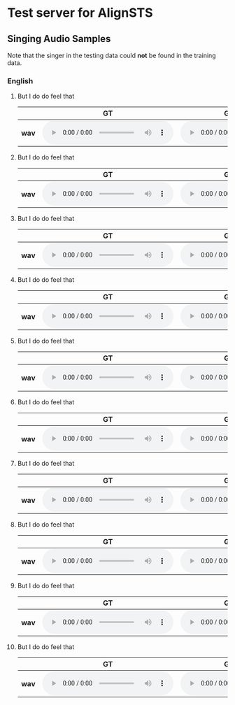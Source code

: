 # Test server for AlignSTS
<!-- AlignSTS: Speech-to-Singing Conversion via Cross-Modal Alignment -->

<!-- ## Abstract

The speech-to-singing (STS) voice conversion task aims to generate singing samples corresponding to speech recordings while facing a major challenge: the alignment between the target (singing) pitch contour and the source (speech) content is difficult to learn in a text-free situation. This paper proposes AlignSTS, an STS model based on explicit cross-modal alignment, we 1) adopt a novel rhythm adaptor to predict the target rhythm representation to bridge the modality gap between content and pitch, where the rhythm representation is disentangled in a simple yet effective way and is quantized into a discrete space; and 2) leverage the cross-modal aligner to re-align the content features explicitly according to the predicted rhythm and conduct a cross-modal fusion for re-synthesis. Experimental results show that AlignSTS achieves superior performance in terms of both objective and subjective metrics.  -->

## Singing Audio Samples
Note that the singer in the testing data could **not** be found in the training data.

### English
1. But I do do feel that
    <table style='width: 100%;'>
        <thead>
        <tr>
            <th></th>
            <th>GT</th>
            <th>GT(HiFiGAN)</th>
            <th>Speech</th>
            <th>SpeechSplit 2.0</th>
            <th>AlignSTS</th>
        </tr>
        </thead>
        <tbody>
        <tr>
            <th scope="row">wav</th>
            <td><audio controls="" ><source       src="resources/audio/gt/1.wav" type="audio/wav"></audio></td>
            <td><audio controls="" ><source      src="resources/audio/voc/1.wav" type="audio/wav"></audio></td>
            <td><audio controls="" ><source       src="resources/audio/sp/1.wav" type="audio/wav"></audio></td>
            <td><audio controls="" ><source    src="resources/audio/spsp2/1.wav" type="audio/wav"></audio></td>
            <td><audio controls="" ><source src="resources/audio/alignsts/1.wav" type="audio/wav"></audio></td>
        </tr>
    </tbody>
    </table>
2. But I do do feel that
    <table style='width: 100%;'>
        <thead>
        <tr>
            <th></th>
            <th>GT</th>
            <th>GT(HiFiGAN)</th>
            <th>Speech</th>
            <th>SpeechSplit 2.0</th>
            <th>AlignSTS</th>
        </tr>
        </thead>
        <tbody>
        <tr>
            <th scope="row">wav</th>
            <td><audio controls="" ><source       src="resources/audio/gt/2.wav" type="audio/wav"></audio></td>
            <td><audio controls="" ><source      src="resources/audio/voc/2.wav" type="audio/wav"></audio></td>
            <td><audio controls="" ><source       src="resources/audio/sp/2.wav" type="audio/wav"></audio></td>
            <td><audio controls="" ><source    src="resources/audio/spsp2/2.wav" type="audio/wav"></audio></td>
            <td><audio controls="" ><source src="resources/audio/alignsts/2.wav" type="audio/wav"></audio></td>
        </tr>
    </tbody>
    </table>
3. But I do do feel that
    <table style='width: 100%;'>
        <thead>
        <tr>
            <th></th>
            <th>GT</th>
            <th>GT(HiFiGAN)</th>
            <th>Speech</th>
            <th>SpeechSplit 2.0</th>
            <th>AlignSTS</th>
        </tr>
        </thead>
        <tbody>
        <tr>
            <th scope="row">wav</th>
            <td><audio controls="" ><source       src="resources/audio/gt/3.wav" type="audio/wav"></audio></td>
            <td><audio controls="" ><source      src="resources/audio/voc/3.wav" type="audio/wav"></audio></td>
            <td><audio controls="" ><source       src="resources/audio/sp/3.wav" type="audio/wav"></audio></td>
            <td><audio controls="" ><source    src="resources/audio/spsp2/3.wav" type="audio/wav"></audio></td>
            <td><audio controls="" ><source src="resources/audio/alignsts/3.wav" type="audio/wav"></audio></td>
        </tr>
    </tbody>
    </table>
4. But I do do feel that
    <table style='width: 100%;'>
        <thead>
        <tr>
            <th></th>
            <th>GT</th>
            <th>GT(HiFiGAN)</th>
            <th>Speech</th>
            <th>SpeechSplit 2.0</th>
            <th>AlignSTS</th>
        </tr>
        </thead>
        <tbody>
        <tr>
            <th scope="row">wav</th>
            <td><audio controls="" ><source       src="resources/audio/gt/4.wav" type="audio/wav"></audio></td>
            <td><audio controls="" ><source      src="resources/audio/voc/4.wav" type="audio/wav"></audio></td>
            <td><audio controls="" ><source       src="resources/audio/sp/4.wav" type="audio/wav"></audio></td>
            <td><audio controls="" ><source    src="resources/audio/spsp2/4.wav" type="audio/wav"></audio></td>
            <td><audio controls="" ><source src="resources/audio/alignsts/4.wav" type="audio/wav"></audio></td>
        </tr>
    </tbody>
    </table>
5. But I do do feel that
    <table style='width: 100%;'>
        <thead>
        <tr>
            <th></th>
            <th>GT</th>
            <th>GT(HiFiGAN)</th>
            <th>Speech</th>
            <th>SpeechSplit 2.0</th>
            <th>AlignSTS</th>
        </tr>
        </thead>
        <tbody>
        <tr>
            <th scope="row">wav</th>
            <td><audio controls="" ><source       src="resources/audio/gt/5.wav" type="audio/wav"></audio></td>
            <td><audio controls="" ><source      src="resources/audio/voc/5.wav" type="audio/wav"></audio></td>
            <td><audio controls="" ><source       src="resources/audio/sp/5.wav" type="audio/wav"></audio></td>
            <td><audio controls="" ><source    src="resources/audio/spsp2/5.wav" type="audio/wav"></audio></td>
            <td><audio controls="" ><source src="resources/audio/alignsts/5.wav" type="audio/wav"></audio></td>
        </tr>
    </tbody>
    </table>
6. But I do do feel that
    <table style='width: 100%;'>
        <thead>
        <tr>
            <th></th>
            <th>GT</th>
            <th>GT(HiFiGAN)</th>
            <th>Speech</th>
            <th>SpeechSplit 2.0</th>
            <th>AlignSTS</th>
        </tr>
        </thead>
        <tbody>
        <tr>
            <th scope="row">wav</th>
            <td><audio controls="" ><source       src="resources/audio/gt/6.wav" type="audio/wav"></audio></td>
            <td><audio controls="" ><source      src="resources/audio/voc/6.wav" type="audio/wav"></audio></td>
            <td><audio controls="" ><source       src="resources/audio/sp/6.wav" type="audio/wav"></audio></td>
            <td><audio controls="" ><source    src="resources/audio/spsp2/6.wav" type="audio/wav"></audio></td>
            <td><audio controls="" ><source src="resources/audio/alignsts/6.wav" type="audio/wav"></audio></td>
        </tr>
    </tbody>
    </table>
7. But I do do feel that
    <table style='width: 100%;'>
        <thead>
        <tr>
            <th></th>
            <th>GT</th>
            <th>GT(HiFiGAN)</th>
            <th>Speech</th>
            <th>SpeechSplit 2.0</th>
            <th>AlignSTS</th>
        </tr>
        </thead>
        <tbody>
        <tr>
            <th scope="row">wav</th>
            <td><audio controls="" ><source       src="resources/audio/gt/7.wav" type="audio/wav"></audio></td>
            <td><audio controls="" ><source      src="resources/audio/voc/7.wav" type="audio/wav"></audio></td>
            <td><audio controls="" ><source       src="resources/audio/sp/7.wav" type="audio/wav"></audio></td>
            <td><audio controls="" ><source    src="resources/audio/spsp2/7.wav" type="audio/wav"></audio></td>
            <td><audio controls="" ><source src="resources/audio/alignsts/7.wav" type="audio/wav"></audio></td>
        </tr>
    </tbody>
    </table>
8. But I do do feel that
    <table style='width: 100%;'>
        <thead>
        <tr>
            <th></th>
            <th>GT</th>
            <th>GT(HiFiGAN)</th>
            <th>Speech</th>
            <th>SpeechSplit 2.0</th>
            <th>AlignSTS</th>
        </tr>
        </thead>
        <tbody>
        <tr>
            <th scope="row">wav</th>
            <td><audio controls="" ><source       src="resources/audio/gt/8.wav" type="audio/wav"></audio></td>
            <td><audio controls="" ><source      src="resources/audio/voc/8.wav" type="audio/wav"></audio></td>
            <td><audio controls="" ><source       src="resources/audio/sp/8.wav" type="audio/wav"></audio></td>
            <td><audio controls="" ><source    src="resources/audio/spsp2/8.wav" type="audio/wav"></audio></td>
            <td><audio controls="" ><source src="resources/audio/alignsts/8.wav" type="audio/wav"></audio></td>
        </tr>
    </tbody>
    </table>
9. But I do do feel that
    <table style='width: 100%;'>
        <thead>
        <tr>
            <th></th>
            <th>GT</th>
            <th>GT(HiFiGAN)</th>
            <th>Speech</th>
            <th>SpeechSplit 2.0</th>
            <th>AlignSTS</th>
        </tr>
        </thead>
        <tbody>
        <tr>
            <th scope="row">wav</th>
            <td><audio controls="" ><source       src="resources/audio/gt/9.wav" type="audio/wav"></audio></td>
            <td><audio controls="" ><source      src="resources/audio/voc/9.wav" type="audio/wav"></audio></td>
            <td><audio controls="" ><source       src="resources/audio/sp/9.wav" type="audio/wav"></audio></td>
            <td><audio controls="" ><source    src="resources/audio/spsp2/9.wav" type="audio/wav"></audio></td>
            <td><audio controls="" ><source src="resources/audio/alignsts/9.wav" type="audio/wav"></audio></td>
        </tr>
    </tbody>
    </table>
10. But I do do feel that
    <table style='width: 100%;'>
        <thead>
        <tr>
            <th></th>
            <th>GT</th>
            <th>GT(HiFiGAN)</th>
            <th>Speech</th>
            <th>SpeechSplit 2.0</th>
            <th>AlignSTS</th>
        </tr>
        </thead>
        <tbody>
        <tr>
            <th scope="row">wav</th>
            <td><audio controls="" ><source       src="resources/audio/gt/10.wav" type="audio/wav"></audio></td>
            <td><audio controls="" ><source      src="resources/audio/voc/10.wav" type="audio/wav"></audio></td>
            <td><audio controls="" ><source       src="resources/audio/sp/10.wav" type="audio/wav"></audio></td>
            <td><audio controls="" ><source    src="resources/audio/spsp2/10.wav" type="audio/wav"></audio></td>
            <td><audio controls="" ><source src="resources/audio/alignsts/10.wav" type="audio/wav"></audio></td>
        </tr>
    </tbody>
    </table>
